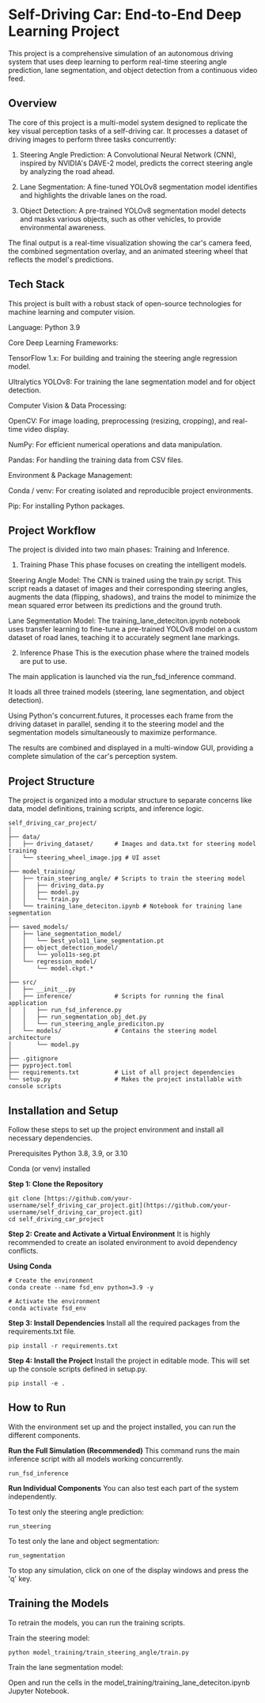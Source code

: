 # Self-Driving Car: End-to-End Deep Learning Project
This project is a comprehensive simulation of an autonomous driving system that uses deep learning to perform real-time steering angle prediction, lane segmentation, and object detection from a continuous video feed.

## Overview
The core of this project is a multi-model system designed to replicate the key visual perception tasks of a self-driving car. It processes a dataset of driving images to perform three tasks concurrently:

1. Steering Angle Prediction: A Convolutional Neural Network (CNN), inspired by NVIDIA's DAVE-2 model, predicts the correct steering angle by analyzing the road ahead.

2. Lane Segmentation: A fine-tuned YOLOv8 segmentation model identifies and highlights the drivable lanes on the road.

3. Object Detection: A pre-trained YOLOv8 segmentation model detects and masks various objects, such as other vehicles, to provide environmental awareness.

The final output is a real-time visualization showing the car's camera feed, the combined segmentation overlay, and an animated steering wheel that reflects the model's predictions.

## Tech Stack

This project is built with a robust stack of open-source technologies for machine learning and computer vision.

Language: Python 3.9

Core Deep Learning Frameworks:

TensorFlow 1.x: For building and training the steering angle regression model.

Ultralytics YOLOv8: For training the lane segmentation model and for object detection.

Computer Vision & Data Processing:

OpenCV: For image loading, preprocessing (resizing, cropping), and real-time video display.

NumPy: For efficient numerical operations and data manipulation.

Pandas: For handling the training data from CSV files.

Environment & Package Management:

Conda / venv: For creating isolated and reproducible project environments.

Pip: For installing Python packages.

## Project Workflow

The project is divided into two main phases: Training and Inference.

1. Training Phase
This phase focuses on creating the intelligent models.

Steering Angle Model: The CNN is trained using the train.py script. This script reads a dataset of images and their corresponding steering angles, augments the data (flipping, shadows), and trains the model to minimize the mean squared error between its predictions and the ground truth.

Lane Segmentation Model: The training_lane_deteciton.ipynb notebook uses transfer learning to fine-tune a pre-trained YOLOv8 model on a custom dataset of road lanes, teaching it to accurately segment lane markings.

2. Inference Phase
This is the execution phase where the trained models are put to use.

The main application is launched via the run_fsd_inference command.

It loads all three trained models (steering, lane segmentation, and object detection).

Using Python's concurrent.futures, it processes each frame from the driving dataset in parallel, sending it to the steering model and the segmentation models simultaneously to maximize performance.

The results are combined and displayed in a multi-window GUI, providing a complete simulation of the car's perception system.

## Project Structure

The project is organized into a modular structure to separate concerns like data, model definitions, training scripts, and inference logic.

```
self_driving_car_project/
│
├── data/
│   ├── driving_dataset/      # Images and data.txt for steering model training
│   └── steering_wheel_image.jpg # UI asset
│
├── model_training/
│   ├── train_steering_angle/ # Scripts to train the steering model
│   │   ├── driving_data.py
│   │   ├── model.py
│   │   └── train.py
│   └── training_lane_deteciton.ipynb # Notebook for training lane segmentation
│
├── saved_models/
│   ├── lane_segmentation_model/
│   │   └── best_yolo11_lane_segmentation.pt
│   ├── object_detection_model/
│   │   └── yolo11s-seg.pt
│   └── regression_model/
│       └── model.ckpt.*
│
├── src/
│   ├── __init__.py
│   ├── inference/            # Scripts for running the final application
│   │   ├── run_fsd_inference.py
│   │   ├── run_segmentation_obj_det.py
│   │   └── run_steering_angle_prediciton.py
│   └── models/               # Contains the steering model architecture
│       └── model.py
│
├── .gitignore
├── pyproject.toml
├── requirements.txt          # List of all project dependencies
└── setup.py                  # Makes the project installable with console scripts
```
##  Installation and Setup

Follow these steps to set up the project environment and install all necessary dependencies.

Prerequisites
Python 3.8, 3.9, or 3.10

Conda (or venv) installed

**Step 1: Clone the Repository**
```
git clone [https://github.com/your-username/self_driving_car_project.git](https://github.com/your-username/self_driving_car_project.git)
cd self_driving_car_project
```
**Step 2: Create and Activate a Virtual Environment**
It is highly recommended to create an isolated environment to avoid dependency conflicts.

**Using Conda**
```
# Create the environment
conda create --name fsd_env python=3.9 -y

# Activate the environment
conda activate fsd_env
```
**Step 3: Install Dependencies**
Install all the required packages from the requirements.txt file.
```
pip install -r requirements.txt
```

**Step 4: Install the Project**
Install the project in editable mode. This will set up the console scripts defined in setup.py.

```
pip install -e .
```
## How to Run

With the environment set up and the project installed, you can run the different components.

**Run the Full Simulation (Recommended)**
This command runs the main inference script with all models working concurrently.

```
run_fsd_inference
```
**Run Individual Components**
You can also test each part of the system independently.

To test only the steering angle prediction:
```
run_steering
```

To test only the lane and object segmentation:

```
run_segmentation
```
To stop any simulation, click on one of the display windows and press the 'q' key.

## Training the Models

To retrain the models, you can run the training scripts.

Train the steering model:
```
python model_training/train_steering_angle/train.py
```
Train the lane segmentation model:

Open and run the cells in the model_training/training_lane_deteciton.ipynb Jupyter Notebook.



